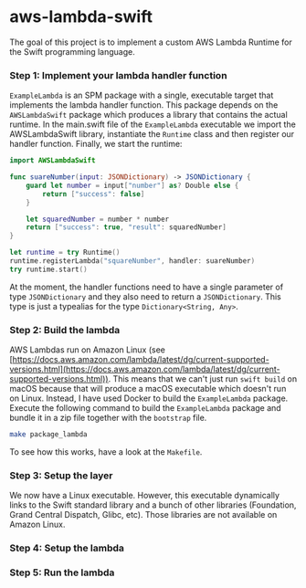 # aws-lambda-swift

The goal of this project is to implement a custom AWS Lambda Runtime for the Swift programming language.

### Step 1: Implement your lambda handler function
`ExampleLambda` is an SPM package with a single, executable target that implements the lambda handler function.
This package depends on the `AWSLambdaSwift` package which produces a library that contains the actual runtime.
In the main.swift file of the `ExampleLambda` executable we import the AWSLambdaSwift library, instantiate the
`Runtime` class and then register our handler function. Finally, we start the runtime:

```swift
import AWSLambdaSwift

func suareNumber(input: JSONDictionary) -> JSONDictionary {
    guard let number = input["number"] as? Double else {
        return ["success": false]
    }

    let squaredNumber = number * number
    return ["success": true, "result": squaredNumber]
}

let runtime = try Runtime()
runtime.registerLambda("squareNumber", handler: suareNumber)
try runtime.start()
```

At the moment, the handler functions need to have a single parameter of type `JSONDictionary` and they also need to
return a `JSONDictionary`. This type is just a typealias for the type `Dictionary<String, Any>`.

### Step 2: Build the lambda
AWS Lambdas run on Amazon Linux (see [https://docs.aws.amazon.com/lambda/latest/dg/current-supported-versions.html](https://docs.aws.amazon.com/lambda/latest/dg/current-supported-versions.html)).
This means that we can't just run `swift build` on macOS because that will produce a macOS executable which doesn't run on Linux. Instead, I have used Docker to build the `ExampleLambda` package.
Execute the following command to build the `ExampleLambda` package and bundle it in a zip file together with the `bootstrap` file.

```bash
make package_lambda
```

To see how this works, have a look at the `Makefile`.

### Step 3: Setup the layer
We now have a Linux executable. However, this executable dynamically links to the Swift standard library and a bunch of other libraries (Foundation, Grand Central Dispatch, Glibc, etc). Those
libraries are not available on Amazon Linux.

### Step 4: Setup the lambda

### Step 5: Run the lambda